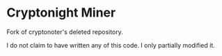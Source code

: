 # Cryptonight Miner

Fork of cryptonoter's deleted repository.

I do not claim to have written any of this code. I only partially modified it.
